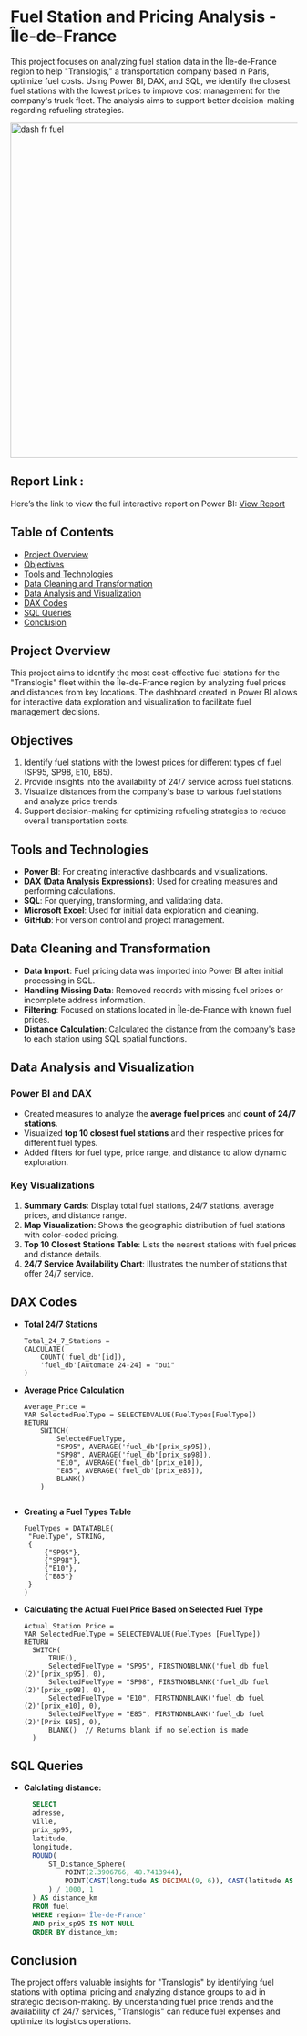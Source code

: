 # Fuel Station and Pricing Analysis - Île-de-France

This project focuses on analyzing fuel station data in the Île-de-France region to help "Translogis," a transportation company based in Paris, optimize fuel costs. Using Power BI, DAX, and SQL, we identify the closest fuel stations with the lowest prices to improve cost management for the company's truck fleet. The analysis aims to support better decision-making regarding refueling strategies.

<img width="586" alt="dash fr fuel" src="https://github.com/user-attachments/assets/6adf3c48-9bb1-4978-8dce-9c9efddcc4ce">


## Report Link : 

Here’s the link to view the full interactive report on Power BI: [View Report](https://app.powerbi.com/groups/me/reports/2504a25e-339d-48a6-92ee-dac153b51dd2/c29599463420397b2f5f?experience=power-bi
)


## Table of Contents
- [Project Overview](#project-overview)
- [Objectives](#objectives)
- [Tools and Technologies](#tools-and-technologies)
- [Data Cleaning and Transformation](#data-cleaning-and-transformation)
- [Data Analysis and Visualization](#data-analysis-and-visualization)
- [DAX Codes](#dax-codes)
- [SQL Queries](#sql-queries)
- [Conclusion](#conclusion)

## Project Overview
This project aims to identify the most cost-effective fuel stations for the "Translogis" fleet within the Île-de-France region by analyzing fuel prices and distances from key locations. The dashboard created in Power BI allows for interactive data exploration and visualization to facilitate fuel management decisions.

## Objectives
1. Identify fuel stations with the lowest prices for different types of fuel (SP95, SP98, E10, E85).
2. Provide insights into the availability of 24/7 service across fuel stations.
3. Visualize distances from the company's base to various fuel stations and analyze price trends.
4. Support decision-making for optimizing refueling strategies to reduce overall transportation costs.

## Tools and Technologies
- **Power BI**: For creating interactive dashboards and visualizations.
- **DAX (Data Analysis Expressions)**: Used for creating measures and performing calculations.
- **SQL**: For querying, transforming, and validating data.
- **Microsoft Excel**: Used for initial data exploration and cleaning.
- **GitHub**: For version control and project management.

## Data Cleaning and Transformation
- **Data Import**: Fuel pricing data was imported into Power BI after initial processing in SQL.
- **Handling Missing Data**: Removed records with missing fuel prices or incomplete address information.
- **Filtering**: Focused on stations located in Île-de-France with known fuel prices.
- **Distance Calculation**: Calculated the distance from the company's base to each station using SQL spatial functions.

## Data Analysis and Visualization

### Power BI and DAX
- Created measures to analyze the **average fuel prices** and **count of 24/7 stations**.
- Visualized **top 10 closest fuel stations** and their respective prices for different fuel types.
- Added filters for fuel type, price range, and distance to allow dynamic exploration.

### Key Visualizations
1. **Summary Cards**: Display total fuel stations, 24/7 stations, average prices, and distance range.
2. **Map Visualization**: Shows the geographic distribution of fuel stations with color-coded pricing.
3. **Top 10 Closest Stations Table**: Lists the nearest stations with fuel prices and distance details.
4. **24/7 Service Availability Chart**: Illustrates the number of stations that offer 24/7 service.

## DAX Codes

- **Total 24/7 Stations**
   ```DAX
   Total_24_7_Stations = 
   CALCULATE(
       COUNT('fuel_db'[id]),
       'fuel_db'[Automate 24-24] = "oui"
   )

- **Average Price Calculation**
   ```DAX
   Average_Price = 
   VAR SelectedFuelType = SELECTEDVALUE(FuelTypes[FuelType])
   RETURN 
       SWITCH(
           SelectedFuelType,
           "SP95", AVERAGE('fuel_db'[prix_sp95]),
           "SP98", AVERAGE('fuel_db'[prix_sp98]),
           "E10", AVERAGE('fuel_db'[prix_e10]),
           "E85", AVERAGE('fuel_db'[prix_e85]),
           BLANK()
       )


- **Creating a Fuel Types Table**
   ```DAX
  FuelTypes = DATATABLE(
    "FuelType", STRING,
    {
        {"SP95"},
        {"SP98"},
        {"E10"},
        {"E85"}
    }
  )
- **Calculating the Actual Fuel Price Based on Selected Fuel Type**
  ```DAX
  Actual Station Price = 
  VAR SelectedFuelType = SELECTEDVALUE(FuelTypes [FuelType])
  RETURN 
    SWITCH(
        TRUE(),
        SelectedFuelType = "SP95", FIRSTNONBLANK('fuel_db fuel (2)'[prix_sp95], 0),
        SelectedFuelType = "SP98", FIRSTNONBLANK('fuel_db fuel (2)'[prix_sp98], 0),
        SelectedFuelType = "E10", FIRSTNONBLANK('fuel_db fuel (2)'[prix_e10], 0),
        SelectedFuelType = "E85", FIRSTNONBLANK('fuel_db fuel (2)'[Prix E85], 0),
        BLANK()  // Returns blank if no selection is made
    )
## SQL Queries
- **Calclating distance:**
  ```sql
    SELECT
    adresse, 
    ville,
    prix_sp95, 
    latitude, 
    longitude,
    ROUND(
        ST_Distance_Sphere(
            POINT(2.3906766, 48.7413944), 
            POINT(CAST(longitude AS DECIMAL(9, 6)), CAST(latitude AS DECIMAL(9, 6)))
        ) / 1000, 1
    ) AS distance_km
    FROM fuel
    WHERE region='Île-de-France'
    AND prix_sp95 IS NOT NULL
    ORDER BY distance_km;


 ## Conclusion
 
The project offers valuable insights for "Translogis" by identifying fuel stations with optimal pricing and analyzing distance groups to aid in strategic decision-making. By understanding fuel price trends and the availability of 24/7 services, "Translogis" can reduce fuel expenses and optimize its logistics operations.


  
